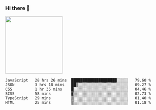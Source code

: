 ### Hi there 👋

<!--
**hwolf0610/hwolf0610** is a ✨ _special_ ✨ repository because its `README.md` (this file) appears on your GitHub profile.

Here are some ideas to get you started:

- 🔭 I’m currently working on ...
- 🌱 I’m currently learning ...
- 👯 I’m looking to collaborate on ...
- 🤔 I’m looking for help with ...
- 💬 Ask me about ...
- 📫 How to reach me: ...
- 😄 Pronouns: ...
- ⚡ Fun fact: ...
-->

<img height="180em" src="https://github-readme-stats.vercel.app/api?username=hwolf0610&show_icons=true&hide_border=true&&count_private=true&include_all_commits=true" />


<!--START_SECTION:waka-->

```text
JavaScript   28 hrs 26 mins  ████████████████████░░░░░   79.60 %
JSON         3 hrs 18 mins   ██▒░░░░░░░░░░░░░░░░░░░░░░   09.27 %
CSS          1 hr 35 mins    █░░░░░░░░░░░░░░░░░░░░░░░░   04.46 %
SCSS         58 mins         ▓░░░░░░░░░░░░░░░░░░░░░░░░   02.73 %
TypeScript   29 mins         ▒░░░░░░░░░░░░░░░░░░░░░░░░   01.40 %
HTML         25 mins         ▒░░░░░░░░░░░░░░░░░░░░░░░░   01.18 %
```

<!--END_SECTION:waka-->

